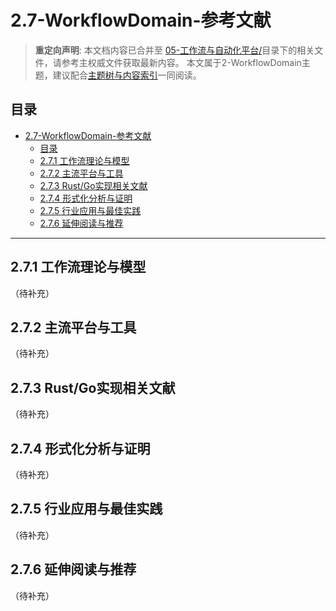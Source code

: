 # 2.7-WorkflowDomain-参考文献

> **重定向声明**: 本文档内容已合并至 [05-工作流与自动化平台/](05-工作流与自动化平台/)目录下的相关文件，请参考主权威文件获取最新内容。
> 本文属于2-WorkflowDomain主题，建议配合[主题树与内容索引](./00-主题树与内容索引.md)一同阅读。

## 目录

- [2.7-WorkflowDomain-参考文献](#27-workflowdomain-参考文献)
  - [目录](#目录)
  - [2.7.1 工作流理论与模型](#271-工作流理论与模型)
  - [2.7.2 主流平台与工具](#272-主流平台与工具)
  - [2.7.3 Rust/Go实现相关文献](#273-rustgo实现相关文献)
  - [2.7.4 形式化分析与证明](#274-形式化分析与证明)
  - [2.7.5 行业应用与最佳实践](#275-行业应用与最佳实践)
  - [2.7.6 延伸阅读与推荐](#276-延伸阅读与推荐)

---

## 2.7.1 工作流理论与模型

（待补充）

## 2.7.2 主流平台与工具

（待补充）

## 2.7.3 Rust/Go实现相关文献

（待补充）

## 2.7.4 形式化分析与证明

（待补充）

## 2.7.5 行业应用与最佳实践

（待补充）

## 2.7.6 延伸阅读与推荐

（待补充）
